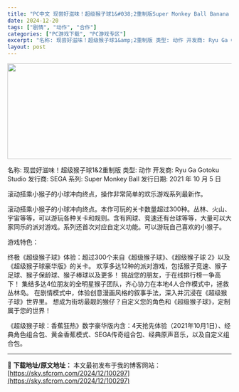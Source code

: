 ```yaml
---
title: "PC中文 现尝好滋味！超级猴子球1&#038;2重制版Super Monkey Ball Banana Mania v1.0.1 2.30G"
date: 2024-12-20
tags: ["剧情", "动作", "合作"]
categories: ["PC游戏下载", "PC游戏专区"]
excerpt: "名称: 现尝好滋味！超级猴子球1&amp;2重制版 类型: 动作 开发商: Ryu Ga Gotoku Studio 发行商: SEGA 系列: Super Monkey Ball 发行日期: 2021 年 10 月 5 日 滚动搭乘小猴子的小球冲向终点，操作非常简单的欢乐游戏系列最新作。 滚动搭乘&hellip;"
layout: post
---
```


<img class="aligncenter size-full wp-image-100299" src="https://sky.sfcrom.com/wp-content/uploads/2024/12/2024122000363725.webp" alt="" width="660" height="215" />

名称: 现尝好滋味！超级猴子球1&amp;2重制版
类型: 动作
开发商: Ryu Ga Gotoku Studio
发行商: SEGA
系列: Super Monkey Ball
发行日期: 2021 年 10 月 5 日

滚动搭乘小猴子的小球冲向终点，操作非常简单的欢乐游戏系列最新作。

滚动搭乘小猴子的小球冲向终点。本作可玩的关卡数量超过300种。丛林、火山、宇宙等等，可以游玩各种关卡和规则。含有网球、竞速还有台球等等，大量可以大家同乐的派对游戏。系列还首次对应自定义功能。可以游玩自己喜欢的小猴子。

游戏特色：

终极《超级猴子球》体验：超过300个来自《超级猴子球》、《超级猴子球 2》以及《超级猴子球豪华版》的关卡。
欢享多达12种的派对游戏，包括猴子竞速、猴子足球、猴子保龄球、猴子棒球以及更多！
挑战您的朋友，于在线排行榜一争高下！
集结多达4位朋友的全明星猴子团队，齐心协力在本地4人合作模式中，拯救丛林岛。
在剧情模式中，体验创意漫画风格的叙事手法，深入并沉浸在《超级猴子球》世界里。
想成为街坊最靓的猴仔？自定义您的角色和《超级猴子球》，定制属于您的世界！

《超级猴子球：香蕉狂热》数字豪华版内含：4天抢先体验（2021年10月1日）、经典角色组合包、黄金香蕉模式、SEGA传奇组合包、经典原声音乐，以及自定义组合包。

---
📖 **下载地址/原文地址：** 本文最初发布于我的博客网站：[https://sky.sfcrom.com/2024/12/100297](https://sky.sfcrom.com/2024/12/100297)
